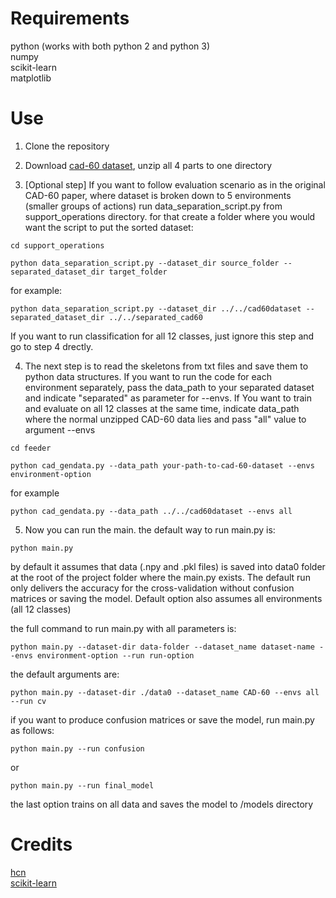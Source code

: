 # Requirements
python (works with both python 2 and python 3)  
numpy  
scikit-learn  
matplotlib

# Use

1. Clone the repository

2. Download [cad-60 dataset](http://pr.cs.cornell.edu/humanactivities/data.php), unzip all 4 parts to one directory

3. [Optional step] If you want to follow evaluation scenario as in the original CAD-60 paper, where dataset is broken down to 5 environments (smaller groups of actions) run data_separation_script.py from support_operations directory. 
for that create a folder where you would want the script to put the sorted dataset: 

```commandline
cd support_operations

python data_separation_script.py --dataset_dir source_folder --separated_dataset_dir target_folder
```
for example:
```commandline
python data_separation_script.py --dataset_dir ../../cad60dataset --separated_dataset_dir ../../separated_cad60
```

If you want to run classification for all 12 classes, just ignore this step and go to step 4 drectly.

4. The next step is to read the skeletons from txt files and save them to python data structures. If you want to run the code for each environment separately, pass the data_path to your separated dataset and indicate "separated" as parameter for --envs. If You want to train and evaluate on all 12 classes at the same time, indicate data_path where the normal unzipped CAD-60 data lies and pass "all" value to argument --envs
```commandline
cd feeder

python cad_gendata.py --data_path your-path-to-cad-60-dataset --envs environment-option
```

for example
```commandline
python cad_gendata.py --data_path ../../cad60dataset --envs all
```

5. Now you can run the main. the default way to run main.py is:

```commandline
python main.py
```
by default it assumes that data (.npy and .pkl files) is saved into data0 folder at the root of the project folder where the main.py exists.
The default run only delivers the accuracy for the cross-validation without confusion matrices or saving the model. Default option also assumes all environments (all 12 classes)

the full command to run main.py with all parameters is:

```commandline
python main.py --dataset-dir data-folder --dataset_name dataset-name --envs environment-option --run run-option
```

the default arguments are:

```commandline
python main.py --dataset-dir ./data0 --dataset_name CAD-60 --envs all --run cv
```

if you want to produce confusion matrices or save the model, run main.py as follows:

```commandline
python main.py --run confusion
```
or

```commandline
python main.py --run final_model
```

the last option trains on all data and saves the model to /models directory

# Credits

[hcn](https://github.com/huguyuehuhu/HCN-pytorch)  
[scikit-learn](https://scikit-learn.org/stable/auto_examples/model_selection/plot_confusion_matrix.html)




